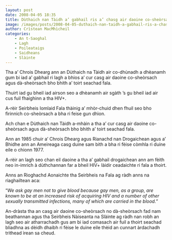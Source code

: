 ```yaml
---
layout: post
date: 2008-04-05 18:35
title: Dùthaich nan Tàidh a’ gabhail ris a’ chasg air daoine co-sheòrsach agus dà-sheòrsach bho bhith a’ toirt seachad fala
image: /images/posts/2008-04-05-duthaich-nan-taidh-a-gabhail-ris-a-chasg-air-daoine-co-sheorsach-agus-da-sheorsach-bho-bhith-a-toirt-seachad-fala.webp.webp
author: Crìstean MacMhìcheil
categories:
    - An t-Saoghal
    - Lagh
    - Poileataigs
    - Saidheans
    - Slàinte
---
```


Tha a’ Chrois Dhearg ann an Dùthaich na Tàidh air co-dhùnadh a dhèanamh gum bi iad a’ gabhail ri lagh a bhios a’ cur casg air daoine co-sheòrsach agus dà-sheòrsach bho bhith a’ toirt seachad fala.

Thuirt iad gu bheil iad airson seo a dhèanamh air sgàth ’s gu bheil iad air cus fuil fhaighinn a tha HIV+.

A-rèir Seirbheis Iomlaid Fala thàinig a’ mhòr-chuid dhen fhuil seo bho fìrinnich co-sheòrsach a bha ri feise gun dhìon.

Ach chan e Dùthaich nan Tàidh a-mhàin a tha a’ cur casg air daoine co-sheòrsach agus dà-sheòrsach bho bhith a’ toirt seachad fala.

Ann an 1985 chuir a’ Chrois Dhearg agus Rianachd nan Drogaichean agus a’ Bhidhe ann an Ameireaga casg duine sam bith a bha ri fèise còmhla ri duine eile o chionn 1977.

A-rèir an lagh seo chan eil daoine a tha a’ gabhail drogaichean ann am fèith neo in-imrich à dùthchannan far a bheil HIV+ làidir ceadaichte ri fala a thoirt.

Anns an Rìoghachd Aonaichte tha Seirbheis na Fala ag ràdh anns na riaghailtean aca:

“*We ask gay men not to give blood because gay men, as a group, are known to be at an increased risk of acquiring HIV and a number of other sexually transmitted infections, many of which are carried in the blood.*”

An-dràsta tha an casg air daoine co-sheòrsach no dà-sheòrsach fad nam beathannan agus tha Seirbheis Nàiseanta na Slàinte ag ràdh nan robh an lagh seo air atharrachadh gus am bi iad comasach air fuil a thoirt seachad bliadhna as dèidh dhaibh ri fèise le duine eile thèid an cunnart àrdachadh trithead ìrean sa cheud.
